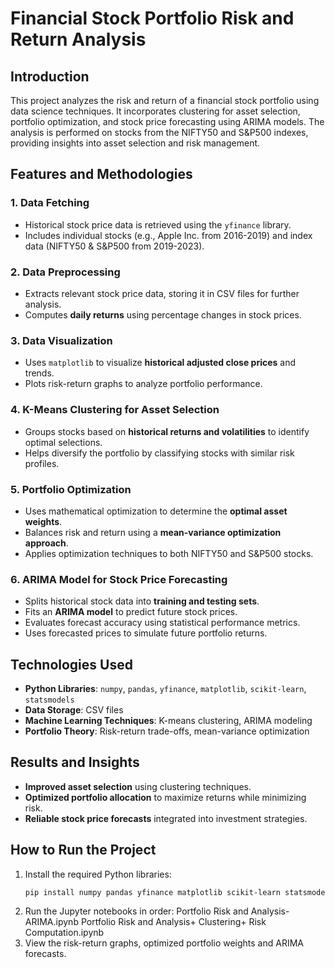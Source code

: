 # **Financial Stock Portfolio Risk and Return Analysis**

## **Introduction**  
This project analyzes the risk and return of a financial stock portfolio using data science techniques. It incorporates clustering for asset selection, portfolio optimization, and stock price forecasting using ARIMA models. The analysis is performed on stocks from the NIFTY50 and S&P500 indexes, providing insights into asset selection and risk management.  

## **Features and Methodologies**  

### **1. Data Fetching**  
- Historical stock price data is retrieved using the `yfinance` library.  
- Includes individual stocks (e.g., Apple Inc. from 2016-2019) and index data (NIFTY50 & S&P500 from 2019-2023).  

### **2. Data Preprocessing**  
- Extracts relevant stock price data, storing it in CSV files for further analysis.  
- Computes **daily returns** using percentage changes in stock prices.  

### **3. Data Visualization**  
- Uses `matplotlib` to visualize **historical adjusted close prices** and trends.  
- Plots risk-return graphs to analyze portfolio performance.  

### **4. K-Means Clustering for Asset Selection**  
- Groups stocks based on **historical returns and volatilities** to identify optimal selections.  
- Helps diversify the portfolio by classifying stocks with similar risk profiles.  

### **5. Portfolio Optimization**  
- Uses mathematical optimization to determine the **optimal asset weights**.  
- Balances risk and return using a **mean-variance optimization approach**.  
- Applies optimization techniques to both NIFTY50 and S&P500 stocks.  

### **6. ARIMA Model for Stock Price Forecasting**  
- Splits historical stock data into **training and testing sets**.  
- Fits an **ARIMA model** to predict future stock prices.  
- Evaluates forecast accuracy using statistical performance metrics.  
- Uses forecasted prices to simulate future portfolio returns.  

## **Technologies Used**  
- **Python Libraries**: `numpy`, `pandas`, `yfinance`, `matplotlib`, `scikit-learn`, `statsmodels`  
- **Data Storage**: CSV files  
- **Machine Learning Techniques**: K-means clustering, ARIMA modeling  
- **Portfolio Theory**: Risk-return trade-offs, mean-variance optimization  

## **Results and Insights**  
- **Improved asset selection** using clustering techniques.  
- **Optimized portfolio allocation** to maximize returns while minimizing risk.  
- **Reliable stock price forecasts** integrated into investment strategies.  

## **How to Run the Project**  
1. Install the required Python libraries:  
   ```bash
   pip install numpy pandas yfinance matplotlib scikit-learn statsmodels

2. Run the Jupyter notebooks in order:
    Portfolio Risk and Analysis- ARIMA.ipynb
    Portfolio Risk and Analysis+ Clustering+ Risk Computation.ipynb
3. View the risk-return graphs, optimized portfolio weights and ARIMA forecasts.
